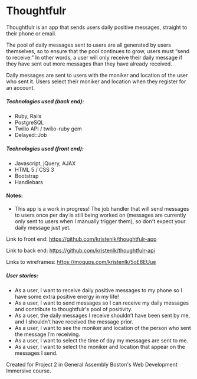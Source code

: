 # Thoughtfulr

Thoughtfulr is an app that sends users daily positive messages, straight to their phone or email.

The pool of daily messages sent to users are all generated by users themselves, so to ensure that the pool continues to grow, users must “send to receive.” In other words, a user will only receive their daily message if they have sent out more messages than they have already received.

Daily messages are sent to users with the moniker and location of the user who sent it. Users select their moniker and location when they register for an account.

##### Technologies used (back end):
- Ruby, Rails
- PostgreSQL
- Twilio API / twilio-ruby gem
- Delayed::Job

##### Technologies used (front end):
- Javascript, jQuery, AJAX
- HTML 5 / CSS 3
- Bootstrap
- Handlebars

#### Notes:
- This app is a work in progress! The job handler that will send messages to users once per day is still being worked on (messages are currently only sent to users when I manually trigger them), so don't expect your daily message just yet.

Link to front end: https://github.com/kristenlk/thoughtfulr-app

Link to back end: https://github.com/kristenlk/thoughtfulr-api

Links to wireframes:
https://moqups.com/kristenlk/5oE8EUue

##### User stories:
- As a user, I want to receive daily positive messages to my phone so I have some extra positive energy in my life!
- As a user, I want to send messages so I can receive my daily messages and contribute to thoughtfulr's pool of positivity.
- As a user, the daily messages I receive shouldn’t have been sent by me, and I shouldn’t have received the message prior.
- As a user, I want to see the moniker and location of the person who sent the message I’m receiving.
- As a user, I want to select the time of day my messages are sent to me.
- As a user, I want to select the moniker and location that appear on the messages I send.

Created for Project 2 in General Assembly Boston's Web Development Immersive course.
